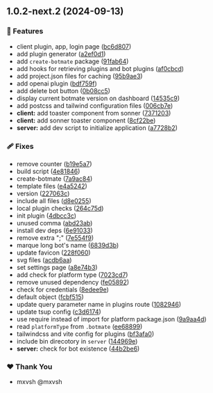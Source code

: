 ## 1.0.2-next.2 (2024-09-13)


### 🚀 Features

- client plugin, app, login page ([bc6d807](https://github.com/botmate/botmate/commit/bc6d807))
- add plugin generator ([a2ef0d1](https://github.com/botmate/botmate/commit/a2ef0d1))
- add `create-botmate` package ([91fab64](https://github.com/botmate/botmate/commit/91fab64))
- add hooks for retrieving plugins and bot plugins ([af0cbcd](https://github.com/botmate/botmate/commit/af0cbcd))
- add project.json files for caching ([95b9ae3](https://github.com/botmate/botmate/commit/95b9ae3))
- add openai plugin ([bdf759f](https://github.com/botmate/botmate/commit/bdf759f))
- add delete bot button ([0b08cc5](https://github.com/botmate/botmate/commit/0b08cc5))
- display current botmate version on dashboard ([14535c9](https://github.com/botmate/botmate/commit/14535c9))
- add postcss and tailwind configuration files ([006cb7e](https://github.com/botmate/botmate/commit/006cb7e))
- **client:** add toaster component from sonner ([7371203](https://github.com/botmate/botmate/commit/7371203))
- **client:** add sonner toaster component ([8cf22be](https://github.com/botmate/botmate/commit/8cf22be))
- **server:** add dev script to initialize application ([a7728b2](https://github.com/botmate/botmate/commit/a7728b2))

### 🩹 Fixes

- remove counter ([b19e5a7](https://github.com/botmate/botmate/commit/b19e5a7))
- build script ([4e81846](https://github.com/botmate/botmate/commit/4e81846))
- create-botmate ([7a9ac84](https://github.com/botmate/botmate/commit/7a9ac84))
- template files ([e4a5242](https://github.com/botmate/botmate/commit/e4a5242))
- version ([227063c](https://github.com/botmate/botmate/commit/227063c))
- include all files ([d8e0255](https://github.com/botmate/botmate/commit/d8e0255))
- local plugin checks ([264c75d](https://github.com/botmate/botmate/commit/264c75d))
- init plugin ([4dbcc3c](https://github.com/botmate/botmate/commit/4dbcc3c))
- unused comma ([abd23ab](https://github.com/botmate/botmate/commit/abd23ab))
- install dev deps ([6e91033](https://github.com/botmate/botmate/commit/6e91033))
- remove extra ";" ([7e554f9](https://github.com/botmate/botmate/commit/7e554f9))
- marque long bot's name ([6839d3b](https://github.com/botmate/botmate/commit/6839d3b))
- update favicon ([228f060](https://github.com/botmate/botmate/commit/228f060))
- svg files ([acdb6aa](https://github.com/botmate/botmate/commit/acdb6aa))
- set settings page ([a8e74b3](https://github.com/botmate/botmate/commit/a8e74b3))
- add check for platform type ([7023cd7](https://github.com/botmate/botmate/commit/7023cd7))
- remove unused dependency ([fe05892](https://github.com/botmate/botmate/commit/fe05892))
- check for credentials ([8edee9e](https://github.com/botmate/botmate/commit/8edee9e))
- default object ([fcbf515](https://github.com/botmate/botmate/commit/fcbf515))
- update query parameter name in plugins route ([1082946](https://github.com/botmate/botmate/commit/1082946))
- update tsup config ([c3d6174](https://github.com/botmate/botmate/commit/c3d6174))
- use require instead of import for platform package.json ([9a9aa4d](https://github.com/botmate/botmate/commit/9a9aa4d))
- read `platformType` from `.botmate` ([ee68899](https://github.com/botmate/botmate/commit/ee68899))
- tailwindcss and vite config for plugins ([bf3afa0](https://github.com/botmate/botmate/commit/bf3afa0))
- include bin direcotory in `server` ([144969e](https://github.com/botmate/botmate/commit/144969e))
- **server:** check for bot existence ([44b2be6](https://github.com/botmate/botmate/commit/44b2be6))

### ❤️  Thank You

- mxvsh @mxvsh